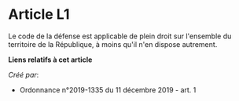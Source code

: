 # Article L1

Le code de la défense est applicable de plein droit sur l'ensemble du territoire de la République, à moins qu'il n'en dispose
autrement.

**Liens relatifs à cet article**

_Créé par_:

  - Ordonnance n°2019-1335 du 11 décembre 2019 - art. 1
